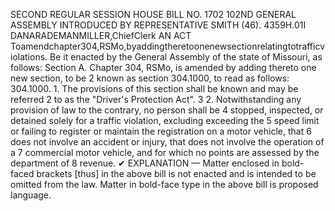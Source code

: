 SECOND REGULAR SESSION
HOUSE BILL NO. 1702
102ND GENERAL ASSEMBLY
INTRODUCED BY REPRESENTATIVE SMITH (46).
4359H.01I DANARADEMANMILLER,ChiefClerk
AN ACT
Toamendchapter304,RSMo,byaddingtheretoonenewsectionrelatingtotrafficviolations.
Be it enacted by the General Assembly of the state of Missouri, as follows:
Section A. Chapter 304, RSMo, is amended by adding thereto one new section, to be
2 known as section 304.1000, to read as follows:
304.1000. 1. The provisions of this section shall be known and may be referred
2 to as the "Driver's Protection Act".
3 2. Notwithstanding any provision of law to the contrary, no person shall be
4 stopped, inspected, or detained solely for a traffic violation, excluding exceeding the
5 speed limit or failing to register or maintain the registration on a motor vehicle, that
6 does not involve an accident or injury, that does not involve the operation of a
7 commercial motor vehicle, and for which no points are assessed by the department of
8 revenue.
✔
EXPLANATION — Matter enclosed in bold-faced brackets [thus] in the above bill is not enacted and is
intended to be omitted from the law. Matter in bold-face type in the above bill is proposed language.